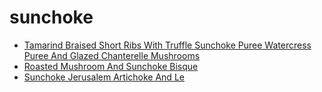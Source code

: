 # sunchoke

 * [Tamarind Braised Short Ribs With Truffle Sunchoke Puree Watercress Puree And Glazed Chanterelle Mushrooms](index/t/tamarind-braised-short-ribs-with-truffle-sunchoke-puree-watercress-puree-and-glazed-chanterelle-mushrooms-51192810.json)
 * [Roasted Mushroom And Sunchoke Bisque](index/r/roasted-mushroom-and-sunchoke-bisque.json)
 * [Sunchoke Jerusalem Artichoke And Le](index/s/sunchoke-jerusalem-artichoke-and-le.json)
